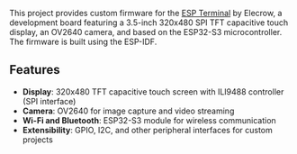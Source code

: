 This project provides custom firmware for the [ESP Terminal](https://www.elecrow.com/esp-terminal-3-5-inch-320-480-spi-tft-capacitive-touch-display-with-ov2640-camera.html) by Elecrow, a development
board featuring a 3.5-inch 320x480 SPI TFT capacitive touch display, an OV2640 camera, 
and based on the ESP32-S3 microcontroller. The firmware is built using the ESP-IDF.

## Features

- **Display**: 320x480 TFT capacitive touch screen with ILI9488 controller (SPI interface)
- **Camera**: OV2640 for image capture and video streaming
- **Wi-Fi and Bluetooth**: ESP32-S3 module for wireless communication
- **Extensibility**: GPIO, I2C, and other peripheral interfaces for custom projects